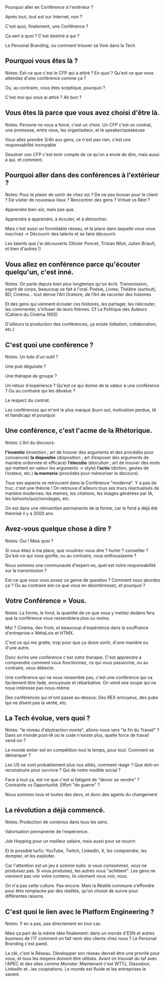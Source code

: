 Pourquoi aller en Conférence à l'extérieur ?

Après tout, tout est sur Internet, non ?


C'est quoi, finalement, une Conférence ?

Ça sert à quoi ? C'est destiné à qui ?


Le Personal Branding, ou comment trouver sa Voie dans la Tech



## Pourquoi vous êtes là ?
Notes:
Est-ce que c'est le CFP qui a attiré ? En quoi ?
Qu'est ce que vous attendez d'une conférence comme ça ?

Ou, au contraire, vous êtes sceptique, pourquoi ?

C'est moi qui vous ai attiré ? Ah bon ?



## Vous êtes là parce que vous avez choisi d'être là.
Notes:
Persone ne vous a forcé, c'est un choix.
Un CFP c'est un contrat, une promesse, entre vous, les organisateur, et le speaker/speakeuse

Vous allez prendre 3/4h aux gens, ce n'est pas rien, c'est une responsabilité incroyable

Dessiner son CFP c'est tenir compte de ce qu'on a envie de dire, mais aussi à qui, et comment.



## Pourquoi aller dans des conférences à l'extérieur ?
Notes:
Pour le plaisir de sortir de chez soi ?
De ne pas bosser pour le client ?
De visiter de nouveaux lieux ? Rencontrer des gens ?
Virtuel vs Réel ?

Apprendre bien sûr, mais pas que.

Apprendre à apprendre, à écouter, et à démontrer.

Mais c'est aussi un formidable réseau, et la place dans laquelle vous vous inscrivez
-> Découvrir des talents et se faire découvrir.

Les talents que j'ai découverts (Olivier Poncet, Tristan Nitot, Julien Briault, et bien d'autres !)



## Vous allez en conférence parce qu'écouter quelqu'un, c'est inné.
Notes:
On parle depuis bien plus longtemps qu'on écrit. Transmission, esprit de corps, beaucoup se fait à l'oral.
Poésie, Livres, Théâtre (surtout), BD, Cinéma… tout dérive l'Art Oratoire, de l'Art de raconter des histoires

Et des gens qui viennent écouter ces histoires, les partager, les réécouter, les commenter, s'infuser de leurs thèmes.
Cf La Politique des Auteurs (Cahiers du Cinéma 1955)

D'ailleurs la production des conférences, ça existe (idéation, collaboration, etc.)



## C'est quoi une conférence ?
Notes:
Un tuto d'un outil ?

Une pub déguisée ?

Une thérapie de groupe ?

Un retour d'expérience ?
Qu'est ce qui donne de la valeur à une conférence ? Ou au contraire qui les dévalue ?

Le respect du contrat.

Les conférences qui m'ont le plus marqué (burn out, motivation perdue, IA et handicap) et pourquoi



## Une conférence, c'est l'acme de la Rhétorique.
Notes:
L'Art du discours:

**l'inventio** (invention ; art de trouver des arguments et des procédés pour convaincre)
**la dispositio** (disposition ; art d’exposer des arguments de manière ordonnée et efficace)
**l’elocutio** (élocution ; art de trouver des mots qui mettent en valeur les arguments → style)
**l’actio** (diction, gestes de l’orateur, etc.)
**la memoria** (procédés pour mémoriser le discours).

Tous ses aspects se retrouvent dans la Conférence "moderne". Y a pas de truc, c'est une théorie !
On retrouve d'ailleurs tous ses trucs réactualisés de manière modernes: les memes, les citations, les images générées par IA, les kahoots/quiz/sondages, etc.

On est dans une réinvention permanente de la forme, car le fond a déjà été théorisé il y a 2000 ans.



## Avez-vous quelque chose à dire ?
Notes:
Oui ! Mais quoi ?

Si vous étiez à ma place, que voudriez-vous dire ? hurler ? conseiller ? Qu'est-ce qui vous gonfle, ou au contraire, vous enthousiasme ?

Nous sommes une communauté d'expert-es, quel est notre responsabilité sur la transmission ?

Est-ce que vous vous posez ce genre de question ? Comment vous abordez ça ? Ou au contraire est-ce que vous en désintéressez, et pourquoi ?


## Votre Conférence = Vous.
Notes:
La forme, le fond, la quantité de ce que vous y mettez dedans fera que la conférence vous ressemblera plus ou moins.

Moi ? Cinéma, dev front, et beaucoup d'expérience dans la souffrance d'entreprise-> MétaLois et HTMX.

C'est ce qui me gratte, trop pour que ça doive sortir, d'une manière ou d'une autre.

Donc écrire une conférence c'est _votre_ thérapie. C'est apprendre à comprendre comment vous fonctionnez, ce qui vous passionne, ou au contraire, vous débecte.

Une conférence qui ne vous ressemble pas, c'est une conférence qui va facilement être fade, ennuyeuse et rébarbative. On vend une soupe qui ne nous intéresse pas nous-même.

Des conférences qui m'ont passé au-dessus: Des REX ennuyeux, des pubs qui ne disent pas la vérité, etc.


## La Tech évolue, vers quoi ?
Notes:
"le niveau d'abstraction monte", allons-nous vers "la fin du Travail" ? Dans un monde post-IA où le code n'existe plus, quelle force de travail vend-on ?

Le monde entier est en compétition tout le temps, pour tout. Comment se démarquer ?

Les US ne sont probablement plus nos alliés, comment réagir ? Que doit-on reconstruire pour survivre ? Qui de notre modèle social ?

Face à tout ça, est-ce que c'est si fatigant de "devoir se vendre" ? Contrainte vs Opportunité. Effort "de guerre" ?

Nous sommes tous et toutes des devs, et donc des agents du changement


## La révolution a déjà commencé.
Notes:
Production de contenus dans tous les sens.

Valorisation permanente de l'expérience.

Job Hopping pour un meilleur salaire, mais aussi pour se nourrir.

Et le possible turfu: YouTube, Twitch, LinkedIn, X, les comprendre, les dompter, et les exploiter.

Car l'attention est un jeu à somme nulle: si vous consommez, vous ne produisez pas. Si vous produisez, les autres vous "achètent". Les gens ne viennent pas voir votre contenu, ils viennent vous voir, vous.

On n'a pas cette culture. Pas encore. Mais la Réalité commune s'effondre pour être remplacée par des réalités, qu'on choisit de suivre pour différentes raisons.


## C'est quoi le lien avec le Platform Engineering ?
Notes:
Y en a pas, pas directement en tout cas.

Mais ça part de la même idée finalement: dans un monde d'ESN et autres business de l'IT comment on fait venir des clients chez nous ? Le Personal Branding c'est pareil.

La clé, c'est le Réseau. Développer son réseau devrait être une priorité pour vous, et tous les moyens doivent être utilisés. Avant on trouvait du taf avec l'APEC et des sites comme Monster. Maintenant c'est WTTJ, Glassdoor, LinkedIn et…les cooptations. Le monde est fluide et les entreprises le savent.

